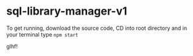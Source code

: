 # sql-library-manager-v1

To get running, download the source code, CD into root directory and in your terminal type `npm start`

glhf!
